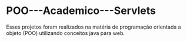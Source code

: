 # POO---Academico---Servlets
Esses projetos foram realizados na matéria de programação orientada a objeto (POO) utilizando conceitos java para web.
